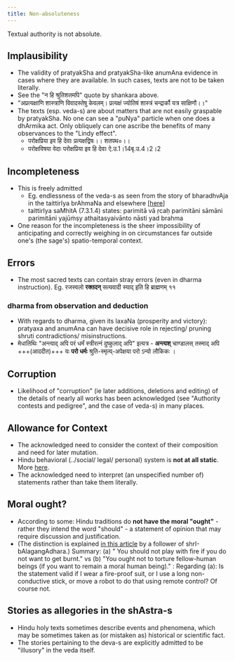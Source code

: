 ```yaml
---
title: Non-absoluteness
---
```



Textual authority is not absolute.

## Implausibility
- The validity of pratyakSha and pratyakSha-like anumAna evidence in cases where they are available. In such cases, texts are not to be taken literally.
- See the "न हि श्रुतिशतमपि" quote by shankara above.
- "अप्रत्यक्षाणि शास्त्राणि विवादस्तेषु केवलम्। प्रत्यक्षं ज्योतिषं शास्त्रं चन्द्रार्कौ यत्र साक्षिणौ।।"
- The texts (esp. veda-s) are about matters that are not easily graspable by pratyakSha. No one can see a "puNya" particle when one does a dhArmika act. Only obliquely can one ascribe the benefits of many observances to the "Lindy effect".
    - परोक्षप्रिया इव हि देवाः प्रत्यक्षद्विषः।। शतपथ०।। 
    - परोक्षविषया वेदाः परोक्षप्रिया इव हि देवाः ऐ.उ.1।14बृ.उ.4।2।2


## Incompleteness
- This is freely admitted
    - Eg. endlessness of the veda-s as seen from the story of bharadhvAja in the taittirIya brAhmaNa and elsewhere \[[here](http://advaita-l.advaita-vedanta.narkive.com/MYrtMSe6/anantaa-vai-vedaah#post3)\]
    -  taittirIya saMhitA (7.3.1.4) states: parimitā vā ṛcaḥ parimitāni sāmāni parimitāni yajūṁṣy athaitasyaivānto nāsti yad brahma
- One reason for the incompleteness is the sheer impossibility of anticipating and correctly weighing in on circumstances far outside one's (the sage's) spatio-temporal context.


## Errors
- The most sacred texts can contain stray errors (even in dharma instruction). Eg. रजस्वलो **रक्तदन्** सत्यवादी स्याद् इति हि ब्राह्मणम् ११

### dharma from observation and deduction
- With regards to dharma, given its laxaNa (prosperity and victory): pratyaxa and anumAna can have decisive role in rejecting/ pruning shruti contradictions/ misinstructions. 
- मेधातिथिः "अन्त्याद् अपि परं धर्मं स्त्रीरत्नं दुष्कुलाद् अपि" इत्यत्र - **अन्त्यश्** चाण्डालस् तस्माद् अपि +++(आददीत)+++ यः **परो धर्मः** श्रुति-स्मृत्य्-अपेक्षया परो ऽन्यो लौकिकः ।


## Corruption
- Likelihood of "corruption" (ie later additions, deletions and editing) of the details of nearly all works has been acknowledged (see "Authority contests and pedigree", and the case of veda-s) in many places.

## Allowance for Context
- The acknowledged need to consider the context of their composition and need for later mutation.
- Hindu behavioral (../social/ legal/ personal) system is **not at all static**. More [here](../../social-cultivation/dharma-fluid/).
- The acknowledged need to interpret (an unspecified number of) statements rather than take them literally.

## Moral ought?
- According to some: Hindu traditions do **not have the moral "ought"** -rather they intend the word "should" - a statement of opinion that may require discussion and justification.
- (The distinction is explained [in this article](http://www.hipkapi.com/2011/03/18/ought-vs-should/) by a follower of shrI-bAlagangAdhara.) Summary: (a) " You should not play with fire if you do not want to get burnt." vs (b) "You ought not to torture fellow-human beings (if you want to remain a moral human being)." : Regarding (a): Is the statement valid if I wear a fire-proof suit, or I use a long non-conductive stick, or move a robot to do that using remote control? Of course not.

## Stories as allegories in the shAstra-s
- Hindu holy texts sometimes describe events and phenomena, which may be sometimes taken as (or mistaken as) historical or scientific fact.
- The stories pertaining to the deva-s are explicitly admitted to be "illusory" in the veda itself.
